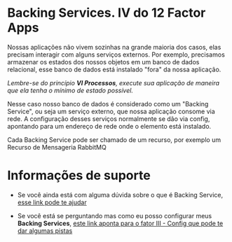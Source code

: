 # Backing Services. IV do 12 Factor Apps

Nossas aplicações não vivem sozinhas na grande maioria dos casos, elas precisam interagir com alguns serviços externos. 
Por exemplo, precisamos armazenar os estados dos nossos objetos em um banco de dados relacional, esse banco de dados está
instalado "fora" da nossa aplicação.

_Lembre-se do princípio **VI Processos**, execute sua aplicação de maneira que ela tenha o mínimo de estado possível._

Nesse caso nosso banco de dados é considerado como um "Backing Service", ou seja um serviço externo, que nossa aplicação consome
via rede. A configuração desses serviços normalmente se dão via config, apontando para um endereço de rede onde o elemento
está instalado.

Cada Backing Service pode ser chamado de um recurso, por exemplo um Recurso de Mensageria RabbitMQ

# Informações de suporte

* Se você ainda está com alguma dúvida sobre o que é Backing Service, [esse link pode te ajudar](https://12factor.net/backing-services)

* Se você está se perguntando mas como eu posso configurar meus **Backing Services**, [este link aponta para o fator III - Config que pode te dar
algumas pistas](https://12factor.net/config)


